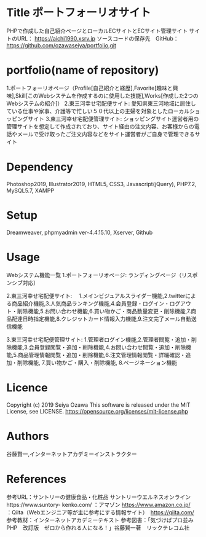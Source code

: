 # Title ポートフォーリオサイト
PHPで作成した自己紹介ページとローカルECサイトとECサイト管理サイト
サイトのURL： https://aichi1990.xsrv.jp
ソースコードの保存先　GitHub： https://github.com/ozawaseiya/portfolio.git

# portfolio(name of repository)
1.ポートフォーリオページ（Profile[自己紹介と経歴],Favorite[趣味と興味],Skill[このWebシステムを作成するのに使用した技能],Works[作成した2つのWebシステムの紹介]）
2.東三河幸せ宅配便サイト: 愛知県東三河地域に居住している仕事や家事、介護等で忙しい５０代以上の主婦を対象としたローカルショッピングサイト
3.東三河幸せ宅配便管理サイト: ショッピングサイト運営者用の管理サイトを想定して作成されており、サイト経由の注文内容、お客様からの電話やメールで受け取ったご注文内容などをサイト運営者がご自身で管理できるサイト

# Dependency
Photoshop2019, Illustrator2019, HTML5, CSS3, Javascript(jQuery), PHP7.2, MySQL5.7, XAMPP

# Setup
Dreamweaver, phpmyadmin ver-4.4.15.10, Xserver, Github

# Usage
Webシステム機能一覧
1.ポートフォーリオページ: 
ランディングページ（リスポンシブ対応）

2.東三河幸せ宅配便サイト:
 　1.メインビジュアルスライダー機能,2.twitterによる商品紹介機能,3.人気商品ランキング機能,4.会員登録・ログイン・ログアウト・削除機能,5.お問い合わせ機能,6.買い物かご・商品数量変更・削除機能,7.商品配達日時指定機能,8.クレジットカード情報入力機能,9.注文完了メール自動送信機能

3.東三河幸せ宅配便管理サイト:
 1.管理者ログイン機能,2.管理者閲覧・追加・削除機能,3.会員登録閲覧・追加・削除機能,4.お問い合わせ閲覧・追加・削除機能,5.商品管理情報閲覧・追加・削除機能,6.注文管理情報閲覧・詳細確認・追加・削除機能, 7.買い物かご・購入・削除機能, 8.ページネーション機能

# Licence
Copyright (c) 2019 Seiya Ozawa
This software is released under the MIT License, see LICENSE.
https://opensource.org/licenses/mit-license.php

# Authors
谷藤賢一,インターネットアカデミーインストラクター

# References
参考URL：サントリーの健康食品・化粧品 サントリーウエルネスオンライン https://www.suntory- kenko.com/
       ：アマゾン https://www.amazon.co.jp/
　　　 ：Qiita（Webエンジニア等が主に参考にする情報サイト）　https://qiita.com/
参考教材：インターネットアカデミーテキスト
参考図書：「気づけばプロ並みPHP　改訂版　ゼロから作れる人になる！」谷藤賢一著　リックテレコム社


